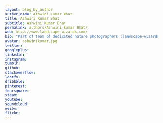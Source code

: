 ```yaml
---
layout: blog_by_author
author_name: Ashwini Kumar Bhat
title: Ashwini Kumar Bhat
subtitle: Ashwini Kumar Bhat
permalink: authors/Ashwini Kumar Bhat/
web: http://www.landscape-wizards.com/
bio: "Part of team of dedicated nature photographers (landscape-wizards) who specialize in making landscape images, in the hope of immortalizing some of the nature's best visuals."
avatar: ashwinikumar.jpg
twitter: 
googleplus:
linkedin:
instagram:
tumblr:
github:
stackoverflow:
lastfm:
dribbble:
pinterest:
foursquare:
steam:
youtube:
soundcloud:
weibo:
flickr:
---
```

